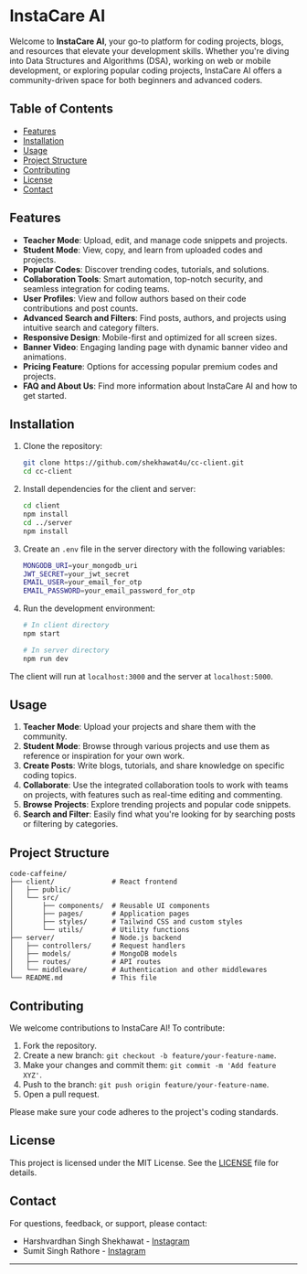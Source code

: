 # InstaCare AI

Welcome to **InstaCare AI**, your go-to platform for coding projects, blogs, and resources that elevate your development skills. Whether you're diving into Data Structures and Algorithms (DSA), working on web or mobile development, or exploring popular coding projects, InstaCare AI offers a community-driven space for both beginners and advanced coders.

## Table of Contents

- [Features](#features)
- [Installation](#installation)
- [Usage](#usage)
- [Project Structure](#project-structure)
- [Contributing](#contributing)
- [License](#license)
- [Contact](#contact)

## Features

- **Teacher Mode**: Upload, edit, and manage code snippets and projects.
- **Student Mode**: View, copy, and learn from uploaded codes and projects.
- **Popular Codes**: Discover trending codes, tutorials, and solutions.
- **Collaboration Tools**: Smart automation, top-notch security, and seamless integration for coding teams.
- **User Profiles**: View and follow authors based on their code contributions and post counts.
- **Advanced Search and Filters**: Find posts, authors, and projects using intuitive search and category filters.
- **Responsive Design**: Mobile-first and optimized for all screen sizes.
- **Banner Video**: Engaging landing page with dynamic banner video and animations.
- **Pricing Feature**: Options for accessing popular premium codes and projects.
- **FAQ and About Us**: Find more information about InstaCare AI and how to get started.

## Installation

1. Clone the repository:
   ```bash
   git clone https://github.com/shekhawat4u/cc-client.git
   cd cc-client
   ```

2. Install dependencies for the client and server:
   ```bash
   cd client
   npm install
   cd ../server
   npm install
   ```

3. Create an `.env` file in the server directory with the following variables:
   ```bash
   MONGODB_URI=your_mongodb_uri
   JWT_SECRET=your_jwt_secret
   EMAIL_USER=your_email_for_otp
   EMAIL_PASSWORD=your_email_password_for_otp
   ```

4. Run the development environment:
   ```bash
   # In client directory
   npm start

   # In server directory
   npm run dev
   ```

The client will run at `localhost:3000` and the server at `localhost:5000`.

## Usage

1. **Teacher Mode**: Upload your projects and share them with the community.
2. **Student Mode**: Browse through various projects and use them as reference or inspiration for your own work.
3. **Create Posts**: Write blogs, tutorials, and share knowledge on specific coding topics.
4. **Collaborate**: Use the integrated collaboration tools to work with teams on projects, with features such as real-time editing and commenting.
5. **Browse Projects**: Explore trending projects and popular code snippets.
6. **Search and Filter**: Easily find what you're looking for by searching posts or filtering by categories.

## Project Structure

```
code-caffeine/
├── client/              # React frontend
│   ├── public/
│   └── src/
│       ├── components/  # Reusable UI components
│       ├── pages/       # Application pages
│       ├── styles/      # Tailwind CSS and custom styles
│       └── utils/       # Utility functions
├── server/              # Node.js backend
│   ├── controllers/     # Request handlers
│   ├── models/          # MongoDB models
│   ├── routes/          # API routes
│   └── middleware/      # Authentication and other middlewares
└── README.md            # This file
```

## Contributing

We welcome contributions to InstaCare AI! To contribute:

1. Fork the repository.
2. Create a new branch: `git checkout -b feature/your-feature-name`.
3. Make your changes and commit them: `git commit -m 'Add feature XYZ'`.
4. Push to the branch: `git push origin feature/your-feature-name`.
5. Open a pull request.

Please make sure your code adheres to the project's coding standards.

## License

This project is licensed under the MIT License. See the [LICENSE](LICENSE) file for details.

## Contact

For questions, feedback, or support, please contact:

- Harshvardhan Singh Shekhawat - [Instagram](https://instagram.com/_shekhawat4u_)
- Sumit Singh Rathore - [Instagram](https://instagram.com/sumit_banns)

---

